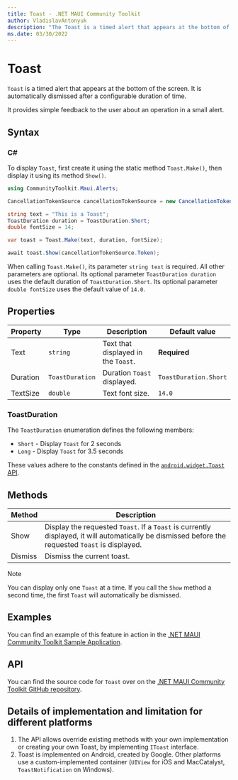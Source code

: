 ```yaml
---
title: Toast - .NET MAUI Community Toolkit
author: VladislavAntonyuk
description: "The Toast is a timed alert that appears at the bottom of the screen by default."
ms.date: 03/30/2022
---
```


# Toast

`Toast` is a timed alert that appears at the bottom of the screen. It is automatically dismissed after a configurable duration of time.

It provides simple feedback to the user about an operation in a small alert.

## Syntax

### C#

To display `Toast`, first create it using the static method `Toast.Make()`, then display it using its method `Show()`.

```csharp
using CommunityToolkit.Maui.Alerts;

CancellationTokenSource cancellationTokenSource = new CancellationTokenSource();

string text = "This is a Toast";
ToastDuration duration = ToastDuration.Short;
double fontSize = 14;

var toast = Toast.Make(text, duration, fontSize);

await toast.Show(cancellationTokenSource.Token);
```

When calling `Toast.Make()`, its parameter `string text` is required. All other parameters are optional. Its optional parameter `ToastDuration duration` uses the default duration of `ToastDuration.Short`. Its optional parameter `double fontSize` uses the default value of `14.0`.

## Properties

|Property  |Type  |Description  |Default value
|---------|---------|---------| ---------- |
| Text | `string` | Text that displayed in the `Toast`. | **Required**
| Duration | `ToastDuration` | Duration `Toast` displayed. | `ToastDuration.Short` |
| TextSize | `double` | Text font size. | `14.0` |

### ToastDuration

The `ToastDuration` enumeration defines the following members:

- `Short` - Display `Toast` for 2 seconds
- `Long` - Display `Toast` for 3.5 seconds

These values adhere to the constants defined in the [`android.widget.Toast` API](https://developer.android.com/reference/android/widget/Toast).

## Methods

|Method  |Description  |
|---------|---------|
| Show | Display the requested `Toast`. If a `Toast` is currently displayed, it will automatically be dismissed before the requested `Toast` is displayed. |
| Dismiss | Dismiss the current toast. |

> [!NOTE]
> You can display only one `Toast` at a time. If you call the `Show` method a second time, the first `Toast` will automatically be dismissed.

## Examples

You can find an example of this feature in action in the [.NET MAUI Community Toolkit Sample Application](https://github.com/CommunityToolkit/Maui/blob/main/samples/CommunityToolkit.Maui.Sample/Pages/Alerts/ToastPage.xaml.cs).

## API

You can find the source code for `Toast` over on the [.NET MAUI Community Toolkit GitHub repository](https://github.com/CommunityToolkit/Maui/blob/main/src/CommunityToolkit.Maui/Alerts/Toast).

## Details of implementation and limitation for different platforms

1. The API allows override existing methods with your own implementation or creating your own Toast, by implementing `IToast` interface.
2. Toast is implemented on Android, created by Google. Other platforms use a custom-implemented container (`UIView` for iOS and MacCatalyst, `ToastNotification` on Windows).
